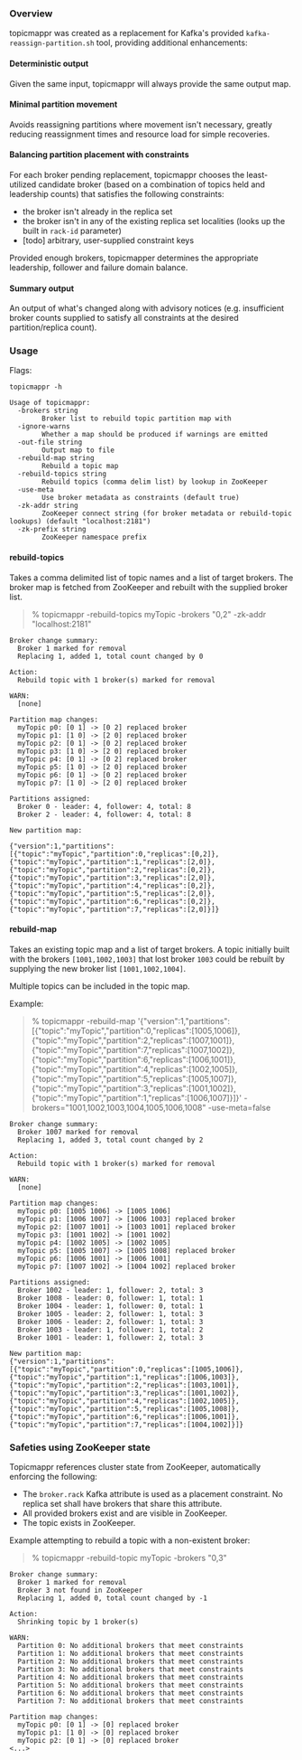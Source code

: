 ### Overview

topicmappr was created as a replacement for Kafka's provided `kafka-reassign-partition.sh` tool, providing additional enhancements:

#### Deterministic output
Given the same input, topicmappr will always provide the same output map.

#### Minimal partition movement
Avoids reassigning partitions where movement isn't necessary, greatly reducing reassignment times and resource load for simple recoveries.

#### Balancing partition placement with constraints
For each broker pending replacement, topicmappr chooses the least-utilized candidate broker (based on a combination of topics held and leadership counts) that satisfies the following constraints:

- the broker isn't already in the replica set
- the broker isn't in any of the existing replica set localities (looks up the built in `rack-id` parameter)
- [todo] arbitrary, user-supplied constraint keys

Provided enough brokers, topicmapper determines the appropriate leadership, follower and failure domain balance.

#### Summary output
An output of what's changed along with advisory notices (e.g. insufficient broker counts supplied to satisfy all constraints at the desired partition/replica count).

### Usage

Flags:

```
topicmappr -h

Usage of topicmappr:
  -brokers string
        Broker list to rebuild topic partition map with
  -ignore-warns
        Whether a map should be produced if warnings are emitted
  -out-file string
        Output map to file
  -rebuild-map string
        Rebuild a topic map
  -rebuild-topics string
        Rebuild topics (comma delim list) by lookup in ZooKeeper
  -use-meta
        Use broker metadata as constraints (default true)
  -zk-addr string
        ZooKeeper connect string (for broker metadata or rebuild-topic lookups) (default "localhost:2181")
  -zk-prefix string
        ZooKeeper namespace prefix
```

#### rebuild-topics
Takes a comma delimited list of topic names and a list of target brokers. The broker map is fetched from ZooKeeper and rebuilt with the supplied broker list.

> % topicmappr -rebuild-topics myTopic -brokers "0,2" -zk-addr "localhost:2181"

```
Broker change summary:
  Broker 1 marked for removal
  Replacing 1, added 1, total count changed by 0

Action:
  Rebuild topic with 1 broker(s) marked for removal

WARN:
  [none]

Partition map changes:
  myTopic p0: [0 1] -> [0 2] replaced broker
  myTopic p1: [1 0] -> [2 0] replaced broker
  myTopic p2: [0 1] -> [0 2] replaced broker
  myTopic p3: [1 0] -> [2 0] replaced broker
  myTopic p4: [0 1] -> [0 2] replaced broker
  myTopic p5: [1 0] -> [2 0] replaced broker
  myTopic p6: [0 1] -> [0 2] replaced broker
  myTopic p7: [1 0] -> [2 0] replaced broker

Partitions assigned:
  Broker 0 - leader: 4, follower: 4, total: 8
  Broker 2 - leader: 4, follower: 4, total: 8

New partition map:

{"version":1,"partitions":[{"topic":"myTopic","partition":0,"replicas":[0,2]},{"topic":"myTopic","partition":1,"replicas":[2,0]},{"topic":"myTopic","partition":2,"replicas":[0,2]},{"topic":"myTopic","partition":3,"replicas":[2,0]},{"topic":"myTopic","partition":4,"replicas":[0,2]},{"topic":"myTopic","partition":5,"replicas":[2,0]},{"topic":"myTopic","partition":6,"replicas":[0,2]},{"topic":"myTopic","partition":7,"replicas":[2,0]}]}
```

#### rebuild-map
Takes an existing topic map and a list of target brokers. A topic initially built with the brokers `[1001,1002,1003]` that lost broker `1003` could be rebuilt by supplying the new broker list `[1001,1002,1004]`.

Multiple topics can be included in the topic map.

Example:

> % topicmappr -rebuild-map '{"version":1,"partitions":[{"topic":"myTopic","partition":0,"replicas":[1005,1006]},{"topic":"myTopic","partition":2,"replicas":[1007,1001]},{"topic":"myTopic","partition":7,"replicas":[1007,1002]},{"topic":"myTopic","partition":6,"replicas":[1006,1001]},{"topic":"myTopic","partition":4,"replicas":[1002,1005]},{"topic":"myTopic","partition":5,"replicas":[1005,1007]},{"topic":"myTopic","partition":3,"replicas":[1001,1002]},{"topic":"myTopic","partition":1,"replicas":[1006,1007]}]}' -brokers="1001,1002,1003,1004,1005,1006,1008" -use-meta=false

```
Broker change summary:
  Broker 1007 marked for removal
  Replacing 1, added 3, total count changed by 2

Action:
  Rebuild topic with 1 broker(s) marked for removal

WARN:
  [none]

Partition map changes:
  myTopic p0: [1005 1006] -> [1005 1006]
  myTopic p1: [1006 1007] -> [1006 1003] replaced broker
  myTopic p2: [1007 1001] -> [1003 1001] replaced broker
  myTopic p3: [1001 1002] -> [1001 1002]
  myTopic p4: [1002 1005] -> [1002 1005]
  myTopic p5: [1005 1007] -> [1005 1008] replaced broker
  myTopic p6: [1006 1001] -> [1006 1001]
  myTopic p7: [1007 1002] -> [1004 1002] replaced broker

Partitions assigned:
  Broker 1002 - leader: 1, follower: 2, total: 3
  Broker 1008 - leader: 0, follower: 1, total: 1
  Broker 1004 - leader: 1, follower: 0, total: 1
  Broker 1005 - leader: 2, follower: 1, total: 3
  Broker 1006 - leader: 2, follower: 1, total: 3
  Broker 1003 - leader: 1, follower: 1, total: 2
  Broker 1001 - leader: 1, follower: 2, total: 3

New partition map:
{"version":1,"partitions":[{"topic":"myTopic","partition":0,"replicas":[1005,1006]},{"topic":"myTopic","partition":1,"replicas":[1006,1003]},{"topic":"myTopic","partition":2,"replicas":[1003,1001]},{"topic":"myTopic","partition":3,"replicas":[1001,1002]},{"topic":"myTopic","partition":4,"replicas":[1002,1005]},{"topic":"myTopic","partition":5,"replicas":[1005,1008]},{"topic":"myTopic","partition":6,"replicas":[1006,1001]},{"topic":"myTopic","partition":7,"replicas":[1004,1002]}]}
```

### Safeties using ZooKeeper state

Topicmappr references cluster state from ZooKeeper, automatically enforcing the following:

- The `broker.rack` Kafka attribute is used as a placement constraint. No replica set shall have brokers that share this attribute.
- All provided brokers exist and are visible in ZooKeeper.
- The topic exists in ZooKeeper.

Example attempting to rebuild a topic with a non-existent broker:

> % topicmappr -rebuild-topic myTopic -brokers "0,3"

```
Broker change summary:
  Broker 1 marked for removal
  Broker 3 not found in ZooKeeper
  Replacing 1, added 0, total count changed by -1

Action:
  Shrinking topic by 1 broker(s)

WARN:
  Partition 0: No additional brokers that meet constraints
  Partition 1: No additional brokers that meet constraints
  Partition 2: No additional brokers that meet constraints
  Partition 3: No additional brokers that meet constraints
  Partition 4: No additional brokers that meet constraints
  Partition 5: No additional brokers that meet constraints
  Partition 6: No additional brokers that meet constraints
  Partition 7: No additional brokers that meet constraints

Partition map changes:
  myTopic p0: [0 1] -> [0] replaced broker
  myTopic p1: [1 0] -> [0] replaced broker
  myTopic p2: [0 1] -> [0] replaced broker
<...>
```
